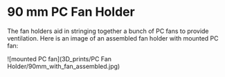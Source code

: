 # 90 mm PC Fan Holder

The fan holders aid in stringing together a bunch of PC fans to provide ventilation.  Here is an image of an assembled fan holder with mounted PC fan:

![mounted PC fan](3D_prints/PC Fan Holder/90mm_with_fan_assembled.jpg)

